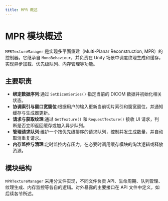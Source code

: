 ```yaml
---
title: MPR 概述
---
```


# MPR 模块概述

`MPRTextureManager` 是实现多平面重建（Multi-Planar Reconstruction, MPR）的控制器。它继承自 `MonoBehaviour`，并负责在 Unity 场景中调度纹理生成和缓存，实现异步加载、优先级队列、内存管理等功能。

## 主要职责

- **绑定数据序列**:通过 `SetDicomSeries()` 指定当前的 DICOM 数据并初始化相关状态。
- **协调索引与窗口宽窗位**:根据用户的输入更新当前切片索引和窗宽窗位，并通知缓存与生成器更新。
- **请求与获取纹理**:通过 `GetTexture()` 和 `RequestTexture()` 接收 UI 请求，判断是否立即返回缓存或加入异步队列。
- **管理请求队列**:维护一个按优先级排序的请求队列，控制并发生成数量，并自动取消重复请求。
- **内存监控与清理**:定时监控内存压力，在必要时调用缓存模块的淘汰逻辑或释放资源。

## 模块结构

`MPRTextureManager` 采用分文件实现，不同文件负责 API、生命周期、队列管理、纹理生成、内存监控等各自的逻辑。对外暴露的主要接口在 API 文件中定义，如后续各节所述。